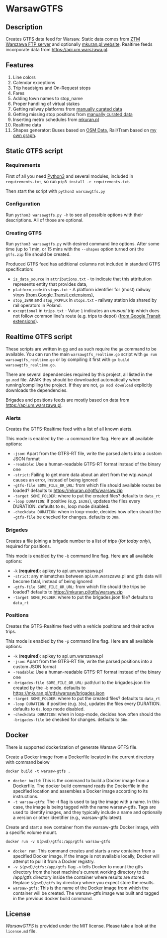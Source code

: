 # WarsawGTFS

## Description
Creates GTFS data feed for Warsaw.
Static data comes from [ZTM Warszawa FTP server](ftp://rozklady.ztm.waw.pl/) and optionally [mkuran.pl website](https://mkuran.pl/).
Realtime feeds incorporate data from <https://api.um.warszawa.pl>.

## Features

1. Line colors
2. Calendar exceptions
3. Trip headsigns and On-Request stops
4. Fares
5. Adding town names to stop_name
6. Proper handling of virtual stakes
7. Getting railway platforms from [manually curated data](data_curated/rail_platforms.json)
8. Getting missing stop positions from [manually curated data](data_curated/missing_stop_locations.json)
9. Inserting metro schedules from [mkuran.pl](https://mkuran.pl/gtfs/warsaw/)
10. Realtime data
11. Shapes generator: Buses based on [OSM Data](https://www.openstreetmap.org/), Rail/Tram based on [my own graph](https://mkuran.pl/gtfs/warsaw/tram-rail-shapes.osm).


## Static GTFS script

### Requirements

First of all you need [Python3](https://www.python.org) and several modules, included in `requirements.txt`, so run `pip3 install -r requirements.txt`.

Then start the script with `python3 warsawgtfs.py`

### Configuration

Run `python3 warsawgtfs.py -h` to see all possible options with their descriptions.
All of those are optional.

### Creating GTFS

Run `python3 warsawgtfs.py` with desired command line options.
After some time (up to 1 min, or 15 mins with the `--shapes` option turned on) the `gtfs.zip` file should be created.


Produced GTFS feed has additional columns not included in standard GTFS specification:
- `is_data_source` in `attributions.txt` - to indicate that this attribution represents entity that provides data,
- `platform_code` in `stops.txt` - A platform identifier for (most) railway stops ([from Google Transit extensions](https://developers.google.com/transit/gtfs/reference/gtfs-extensions#station-platforms)),
- `stop_IBNR` and `stop_PKPPLK` in `stops.txt` - railway station ids shared by rail operators in Poland.
- `exceptional` in `trips.txt` - Value `1` indicates an *unusual* trip which does not follow common line's route (e.g. trips to depot) ([from Google Transit extensions](https://developers.google.com/transit/gtfs/reference/gtfs-extensions#trip-diversions)).


## Realtime GTFS script

These scripts are written in [go](https://golang.org/) and as such require the `go` command to be available.
You can run the main `warsawgtfs_realtime.go` script with `go run warsawgtfs_realtime.go` or by compiling it first with `go build warsawgtfs_realtime.go`.

There are several dependencies required by this project, all listed in the `go.mod` file.
AFAIK they should be downloaded automatically when running/compiling the project.
If they are not, `go mod download` explicitly downloads the dependencies.

Brigades and positions feeds are mostly based on data from <https://api.um.warszawa.pl>.


### Alerts

Creates the GTFS-Realtime feed with a list of all known alerts.

This mode is enabled by the `-a` command line flag. Here are all available options:

- `-json`: Apart from the GTFS-RT file, write the parsed alerts into a custom JSON format
- `-readable`: Use a human-readable GTFS-RT format instead of the binary one
- `-strict`: Failing to get more data about an alert from the wtp.waw.pl causes an error, instead of being ignored
- `-gtfs-file SOME_FILE_OR_URL`: from which file should available routes be loaded? defaults to <https://mkuran.pl/gtfs/warsaw.zip>
- `-target SOME_FOLDER`: where to put the created files? defaults to `data_rt`
- `-loop DURATION`: if positive (e.g. `1m30s`), updates the files every DURATION. defaults to `0s`, loop mode disabled.
- `-checkdata DURATION`: when in loop-mode, decides how often should the `-gtfs-file` be checked for changes. defaults to `30m`.


### Brigades

Creates a file joining a brigade number to a list of trips (_for today only_), required for positions.

This mode is enabled by the `-b` command line flag. Here are all available options:

- `-k` (**required**): apikey to api.um.warszawa.pl
- `-strict`: any mismatches between api.um.warszawa.pl and gtfs data will become fatal, instead of being ignored
- `-gtfs-file SOME_FILE_OR_URL`: from which file should the trips be loaded? defaults to <https://mkuran.pl/gtfs/warsaw.zip>
- `-target SOME_FOLDER`: where to put the brigades.json file? defaults to `data_rt`


### Positions

Creates the GTFS-Realtime feed with a vehicle positions and their active trips.

This mode is enabled by the `-p` command line flag. Here are all available options:

- `-k` (**required**): apikey to api.um.warszawa.pl
- `-json`: Apart from the GTFS-RT file, write the parsed positions into a custom JSON format
- `-readable`: Use a human-readable GTFS-RT format instead of the binary one
- `-brigades-file SOME_FILE_OR_URL`: path/url to the brigades.json file created by the `-b` mode. defaults to <https://mkuran.pl/gtfs/warsaw/brigades.json>
- `-target SOME_FOLDER`: where to put the created files? defaults to `data_rt`
- `-loop DURATION`: if positive (e.g. `30s`), updates the files every DURATION. defaults to `0s`, loop mode disabled.
- `-checkdata DURATION`: when in loop-mode, decides how often should the `-brigades-file` be checked for changes. defaults to `30m`.

## Docker
There is supported dockerization of generate Warsaw GTFS file.

Create a Docker image from a Dockerfile located in the current directory with command below

```
docker build -t warsaw-gtfs .
```

* `docker build`: This is the command to build a Docker image from a Dockerfile. The docker build command reads the Dockerfile in the specified location and assembles a Docker image according to its instructions.
* `-t warsaw-gtfs`: The -t flag is used to tag the image with a name. In this case, the image is being tagged with the name warsaw-gtfs. Tags are used to identify images, and they typically include a name and optionally a version or other identifier (e.g., warsaw-gtfs:latest).

Create and start a new container from the warsaw-gtfs Docker image, with a specific volume mount.
```
docker run -v $(pwd)/gtfs:/app/gtfs warsaw-gtfs 
```

* `docker run`: This command creates and starts a new container from a specified Docker image. If the image is not available locally, Docker will attempt to pull it from a Docker registry.
* `-v $(pwd)/gtfs:/app/gtfs` flag `-v` tells Docker to mount the gtfs directory from the host machine's current working directory to the /app/gtfs directory inside the container where results are stored. Replace `$(pwd)/gtfs` by directory where you expect store the results.
* `warsaw-gtfs`: This is the name of the Docker image from which the container will be created. The warsaw-gtfs image was built and tagged in the previous docker build command.

## License

*WarsawGTFS* is provided under the MIT license. Please take a look at the `license.md` file.
